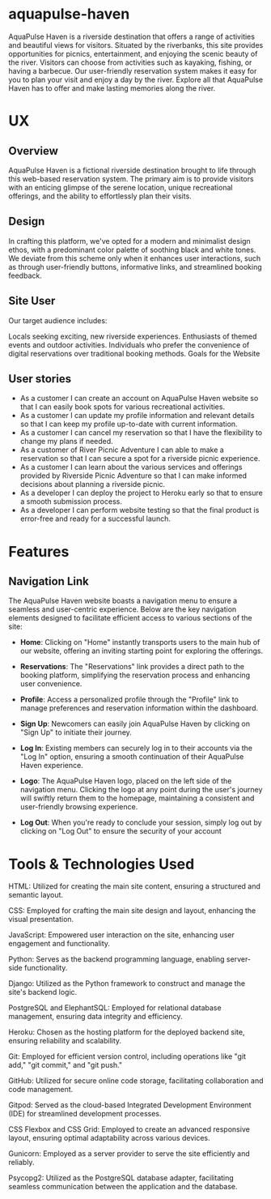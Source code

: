 # aquapulse-haven
AquaPulse Haven is a riverside destination that offers a range of activities and beautiful views for visitors. Situated by the riverbanks, this site provides opportunities for picnics, entertainment, and enjoying the scenic beauty of the river. Visitors can choose from activities such as kayaking, fishing, or having a barbecue. Our user-friendly reservation system makes it easy for you to plan your visit and enjoy a day by the river. Explore all that AquaPulse Haven has to offer and make lasting memories along the river.

# UX
## Overview

AquaPulse Haven is a fictional riverside destination brought to life through this web-based reservation system. The primary aim is to provide visitors with an enticing glimpse of the serene location, unique recreational offerings, and the ability to effortlessly plan their visits.

## Design

In crafting this platform, we've opted for a modern and minimalist design ethos, with a predominant color palette of soothing black and white tones. We deviate from this scheme only when it enhances user interactions, such as through user-friendly buttons, informative links, and streamlined booking feedback.

##  Site User

Our target audience includes:

Locals seeking exciting, new riverside experiences.
Enthusiasts of themed events and outdoor activities.
Individuals who prefer the convenience of digital reservations over traditional booking methods.
Goals for the Website



## User stories

- As a customer I can create an account on AquaPulse Haven website so that I can easily book spots for various recreational activities.
- As a customer I can update my profile information and relevant details so that I can keep my profile up-to-date with current information.
- As a customer I can cancel my reservation so that I have the flexibility to change my plans if needed.
- As a customer of River Picnic Adventure I can able to make a reservation so that I can secure a spot for a riverside picnic experience.
- As a customer I can learn about the various services and offerings provided by Riverside Picnic Adventure so that I can make informed decisions about planning a riverside picnic.
- As a developer I can deploy the project to Heroku early so that to ensure a smooth submission process.
- As a developer I can perform website testing so that the final product is error-free and ready for a successful launch.

# Features
## Navigation Link 
The AquaPulse Haven website boasts a navigation menu to ensure a seamless and user-centric experience. Below are the key navigation elements designed to facilitate efficient access to various sections of the site:

 - **Home**: Clicking on "Home" instantly transports users to the main hub of our website, offering an inviting starting point for exploring the offerings.

 - **Reservations**: The "Reservations" link provides a direct path to the booking platform, simplifying the reservation process and enhancing user convenience.

 - **Profile**: Access a personalized profile through the "Profile" link to manage preferences and reservation information within the dashboard.


 - **Sign Up**: Newcomers can easily join AquaPulse Haven by clicking on "Sign Up" to initiate their journey.

 - **Log In**: Existing members can securely log in to their accounts via the "Log In" option, ensuring a smooth continuation of their AquaPulse Haven experience.

 - **Logo**: The AquaPulse Haven logo, placed on the left side of the  navigation menu. Clicking the logo at any point during the user's journey will swiftly return them to the homepage, maintaining a consistent and user-friendly browsing experience.

 - **Log Out**: When you're ready to conclude your session, simply log out by clicking on "Log Out" to ensure the security of your account


# Tools & Technologies Used

HTML: Utilized for creating the main site content, ensuring a structured and semantic layout.

CSS: Employed for crafting the main site design and layout, enhancing the visual presentation.

JavaScript: Empowered user interaction on the site, enhancing user engagement and functionality.

Python: Serves as the backend programming language, enabling server-side functionality.

Django: Utilized as the Python framework to construct and manage the site's backend logic.

PostgreSQL and ElephantSQL: Employed for relational database management, ensuring data integrity and efficiency.

Heroku: Chosen as the hosting platform for the deployed backend site, ensuring reliability and scalability.

Git: Employed for efficient version control, including operations like "git add," "git commit," and "git push."

GitHub: Utilized for secure online code storage, facilitating collaboration and code management.

Gitpod: Served as the cloud-based Integrated Development Environment (IDE) for streamlined development processes.


CSS Flexbox and CSS Grid: Employed to create an advanced responsive layout, ensuring optimal adaptability across various devices.

Gunicorn: Employed as a server provider to serve the site efficiently and reliably.

Psycopg2: Utilized as the PostgreSQL database adapter, facilitating seamless communication between the application and the database.